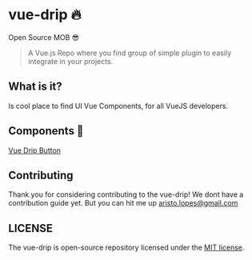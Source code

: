 # vue-drip 🔥
Open Source MOB 😎

> A Vue.js Repo where you find group of simple plugin to easily integrate in your projects.

## What is it?

Is cool place to find UI Vue Components, for all VueJS developers.


## Components 🎨

[Vue Drip Button](https://github.com/arikardnoir/vue-drip-button)

## Contributing

Thank you for considering contributing to the vue-drip! We dont have a contribution guide yet. But you can hit me up aristo.lopes@gmail.com



## LICENSE

The vue-drip is open-source repository licensed under the [MIT license](https://opensource.org/licenses/MIT).
